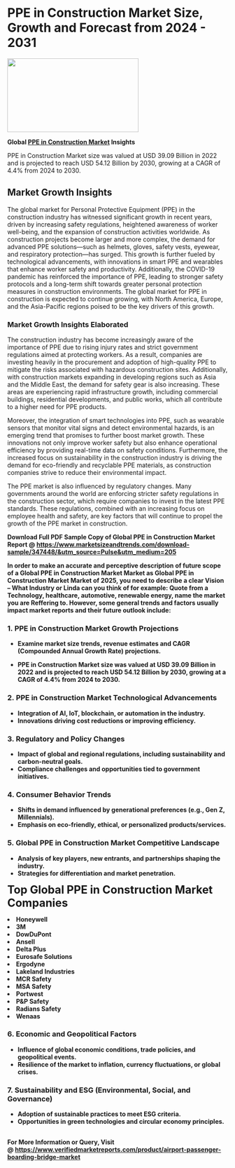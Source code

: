<H1>PPE in Construction Market Size, Growth and Forecast from 2024 - 2031</H1><img class="aligncenter size-medium wp-image-584254" src="https://thirdeyenews.in/wp-content/uploads/2024/09/Global-Market-Research-300x168.jpeg" alt="" width="300" height="168" /><p><strong>Global&nbsp;<a href="https://www.marketsizeandtrends.com/download-sample/347448/&amp;utm_source=Pulse&amp;utm_medium=205">PPE in Construction Market</a> Insights</strong></p><p>PPE in Construction Market size was valued at USD 39.09 Billion in 2022 and is projected to reach USD 54.12 Billion by 2030, growing at a CAGR of 4.4% from 2024 to 2030.</p><p><h2>Market Growth Insights</h2> <p>The global market for Personal Protective Equipment (PPE) in the construction industry has witnessed significant growth in recent years, driven by increasing safety regulations, heightened awareness of worker well-being, and the expansion of construction activities worldwide. As construction projects become larger and more complex, the demand for advanced PPE solutions—such as helmets, gloves, safety vests, eyewear, and respiratory protection—has surged. This growth is further fueled by technological advancements, with innovations in smart PPE and wearables that enhance worker safety and productivity. Additionally, the COVID-19 pandemic has reinforced the importance of PPE, leading to stronger safety protocols and a long-term shift towards greater personal protection measures in construction environments. The global market for PPE in construction is expected to continue growing, with North America, Europe, and the Asia-Pacific regions poised to be the key drivers of this growth.</p> <p><strong></strong></p> <h3>Market Growth Insights Elaborated</h3> <p>The construction industry has become increasingly aware of the importance of PPE due to rising injury rates and strict government regulations aimed at protecting workers. As a result, companies are investing heavily in the procurement and adoption of high-quality PPE to mitigate the risks associated with hazardous construction sites. Additionally, with construction markets expanding in developing regions such as Asia and the Middle East, the demand for safety gear is also increasing. These areas are experiencing rapid infrastructure growth, including commercial buildings, residential developments, and public works, which all contribute to a higher need for PPE products.</p> <p>Moreover, the integration of smart technologies into PPE, such as wearable sensors that monitor vital signs and detect environmental hazards, is an emerging trend that promises to further boost market growth. These innovations not only improve worker safety but also enhance operational efficiency by providing real-time data on safety conditions. Furthermore, the increased focus on sustainability in the construction industry is driving the demand for eco-friendly and recyclable PPE materials, as construction companies strive to reduce their environmental impact.</p> <p>The PPE market is also influenced by regulatory changes. Many governments around the world are enforcing stricter safety regulations in the construction sector, which require companies to invest in the latest PPE standards. These regulations, combined with an increasing focus on employee health and safety, are key factors that will continue to propel the growth of the PPE market in construction.</p> <p><strong></p><p><span class=""><strong>Download Full PDF Sample Copy of Global PPE in Construction Market Report</strong> @ <a href="https://www.marketsizeandtrends.com/download-sample/347448/&amp;utm_source=Pulse&amp;utm_medium=205" target="_blank">https://www.marketsizeandtrends.com/download-sample/347448/&amp;utm_source=Pulse&amp;utm_medium=205</a></span></p><p>In order to make an accurate and perceptive description of future scope of a Global&nbsp;PPE in Construction Market Market as Global&nbsp;PPE in Construction Market Market of 2025, you need to describe a clear Vision &ndash; What Industry or Linda can you think of for example: Quote from a Technology, healthcare, automotive, renewable energy, name the market you are Reffering to. However, some general trends and factors usually impact market reports and their future outlook include:</p><h3>1.&nbsp;<strong>PPE in Construction Market Growth Projections</strong></h3><ul><li>Examine market size trends, revenue estimates and CAGR (Compounded Annual Growth Rate) projections.</li><li><p>PPE in Construction Market size was valued at USD 39.09 Billion in 2022 and is projected to reach USD 54.12 Billion by 2030, growing at a CAGR of 4.4% from 2024 to 2030.</p></li></ul><h3>2.&nbsp;<strong>PPE in Construction Market Technological Advancements</strong></h3><ul><li>Integration of AI, IoT, blockchain, or automation in the industry.</li><li>Innovations driving cost reductions or improving efficiency.</li></ul><h3>3.&nbsp;<strong>Regulatory and Policy Changes</strong></h3><ul><li>Impact of global and regional regulations, including sustainability and carbon-neutral goals.</li><li>Compliance challenges and opportunities tied to government initiatives.</li></ul><h3>4.&nbsp;<strong>Consumer Behavior Trends</strong></h3><ul><li>Shifts in demand influenced by generational preferences (e.g., Gen Z, Millennials).</li><li>Emphasis on eco-friendly, ethical, or personalized products/services.</li></ul><h3>5.&nbsp;<strong>Global PPE in Construction Market Competitive Landscape</strong></h3><ul><li>Analysis of key players, new entrants, and partnerships shaping the industry.</li><li>Strategies for differentiation and market penetration.</li></ul><p data-pm-slice="1 1 []"><span style="color: inherit; font-family: inherit; font-size: 25px;">Top Global PPE in Construction Market Companies</span></p><div class="" data-test-id=""><p><li>Honeywell</li><li> 3M</li><li> DowDuPont</li><li> Ansell</li><li> Delta Plus</li><li> Eurosafe Solutions</li><li> Ergodyne</li><li> Lakeland Industries</li><li> MCR Safety</li><li> MSA Safety</li><li> Portwest</li><li> P&P Safety</li><li> Radians Safety</li><li> Wenaas</li></p></div><h3>6.&nbsp;<strong>Economic and Geopolitical Factors</strong></h3><ul><li>Influence of global economic conditions, trade policies, and geopolitical events.</li><li>Resilience of the market to inflation, currency fluctuations, or global crises.</li></ul><h3>7.&nbsp;<strong>Sustainability and ESG (Environmental, Social, and Governance)</strong></h3><ul><li>Adoption of sustainable practices to meet ESG criteria.</li><li>Opportunities in green technologies and circular economy principles.</li></ul><h2><strong style="font-size: 14px;">For More Information or Query, Visit @&nbsp;</strong><a style="background-color: #ffffff; font-size: 14px;" href="https://www.marketsizeandtrends.com/report/ppe-in-construction-market/" target="_blank">https://www.verifiedmarketreports.com/product/airport-passenger-boarding-bridge-market</a></h2>
